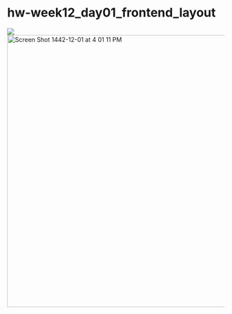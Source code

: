 # hw-week12_day01_frontend_layout
![](https://github.com/Tuwaiq-NET01/hw-week12_day01_frontend_layout/blob/main/lab.png)
<img width="631" alt="Screen Shot 1442-12-01 at 4 01 11 PM" src="https://user-images.githubusercontent.com/82446110/125196141-5aeb3080-e261-11eb-8b09-447b55b449fc.png">
